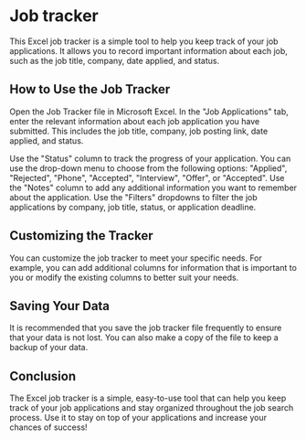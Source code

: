 # **Job tracker**

This Excel job tracker is a simple tool to help you keep track of your job applications. It allows you to record important information about each job, such as the job title, company, date applied, and status.

## **How to Use the Job Tracker**

Open the Job Tracker file in Microsoft Excel.
In the "Job Applications" tab, enter the relevant information about each job application you have submitted. This includes the job title, company, job posting link, date applied, and status.

Use the "Status" column to track the progress of your application. You can use the drop-down menu to choose from the following options: "Applied", "Rejected", "Phone", "Accepted", "Interview", "Offer", or "Accepted".
Use the "Notes" column to add any additional information you want to remember about the application.
Use the "Filters" dropdowns to filter the job applications by company, job title, status, or application deadline.

## **Customizing the Tracker**
You can customize the job tracker to meet your specific needs. For example, you can add additional columns for information that is important to you or modify the existing columns to better suit your needs.

## **Saving Your Data**
It is recommended that you save the job tracker file frequently to ensure that your data is not lost. You can also make a copy of the file to keep a backup of your data.

## **Conclusion**
The Excel job tracker is a simple, easy-to-use tool that can help you keep track of your job applications and stay organized throughout the job search process. Use it to stay on top of your applications and increase your chances of success!
